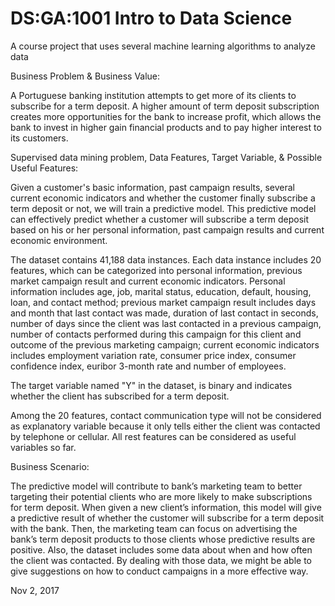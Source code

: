 # DS:GA:1001 Intro to Data Science
A course project that uses several machine learning algorithms to analyze data

Business Problem & Business Value: 

A Portuguese banking institution attempts to get more of its clients to subscribe for a term deposit. A higher amount of term deposit subscription creates more opportunities for the bank to increase profit, which allows the bank to invest in higher gain financial products and to pay higher interest to its customers. 

Supervised data mining problem, Data Features, Target Variable, & Possible Useful Features:

Given a customer's basic information, past campaign results, several current economic indicators and whether the customer finally subscribe a term deposit or not, we will train a predictive model. This predictive model can effectively predict whether a customer will subscribe a term deposit based on his or her personal information, past campaign results and current economic environment.

The dataset contains 41,188 data instances. Each data instance includes 20 features, which can be categorized into personal information, previous market campaign result and current economic indicators. Personal information includes age, job, marital status, education, default, housing, loan, and contact method; previous market campaign result includes days and month that last contact was made, duration of last contact in seconds, number of days since the client was last contacted in a previous campaign, number of contacts performed during this campaign for this client and outcome of the previous marketing campaign; current economic indicators includes employment variation rate, consumer price index, consumer confidence index, euribor 3-month rate and number of employees.

The target variable named "Y" in the dataset, is binary and indicates whether the client has subscribed for a term deposit. 

Among the 20 features, contact communication type will not be considered as explanatory variable because it only tells either the client was contacted by telephone or cellular. All rest features can be considered as useful variables so far. 

Business Scenario:

The predictive model will contribute to bank’s marketing team to better targeting their potential clients who are more likely to make subscriptions for term deposit. When given a new client’s information, this model will give a predictive result of whether the customer will subscribe for a term deposit with the bank. Then, the marketing team can focus on advertising the bank’s term deposit products to those clients whose predictive results are positive. Also, the dataset includes some data about when and how often the client was contacted. By dealing with those data, we might be able to give suggestions on how to conduct campaigns in a more effective way.

Nov 2, 2017
